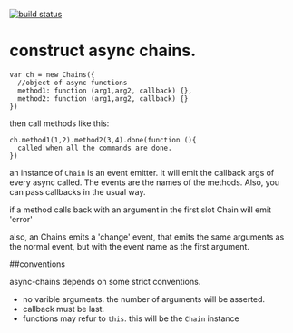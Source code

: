 [![build status](https://secure.travis-ci.org/dominictarr/async-chain.png)](http://travis-ci.org/dominictarr/async-chain)
# construct async chains.

    var ch = new Chains({
      //object of async functions
      method1: function (arg1,arg2, callback) {},
      method2: function (arg1,arg2, callback) {}
    })

then call methods like this:

    ch.method1(1,2).method2(3,4).done(function (){
      called when all the commands are done.
    })

an instance of `Chain` is an event emitter. 
It will emit the callback args of every async called. 
The events are the names of the methods. Also, you can pass callbacks in the usual way.

if a method calls back with an argument in the first slot Chain will emit 'error'

also, an Chains emits a 'change' event, that emits the same arguments as the normal event, 
but with the event name as the first argument.

##conventions

async-chains depends on some strict conventions.

  * no varible arguments. the number of arguments will be asserted.
  * callback must be last.
  * functions may refur to `this`. this will be the `Chain` instance 
